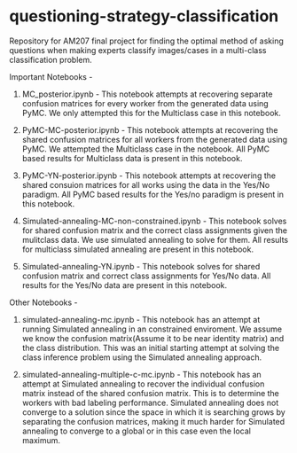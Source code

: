 # questioning-strategy-classification
Repository for AM207 final project for finding the optimal method of asking questions when making experts classify images/cases in a multi-class classification problem.


Important Notebooks - 
1. MC_posterior.ipynb - This notebook attempts at recovering separate confusion matrices for every worker from the generated data using PyMC. We only attempted this for the Multiclass case in this notebook.

2. PyMC-MC-posterior.ipynb - This notebook attempts at recovering the shared confusion matrices for all workers from the generated data using PyMC. We attempted the Multiclass case in the notebook. All PyMC based results for Multiclass data is present in this notebook.

3. PyMC-YN-posterior.ipynb - This notebook attempts at recovering the shared consuion matrices for all works using the data in the Yes/No paradigm. All PyMC based results for the Yes/no paradigm is present in this notebook.

4. Simulated-annealing-MC-non-constrained.ipynb - This notebook solves for shared confusion matrix and the correct class assignments given the mulitclass data. We use simulated annealing to solve for them. All results for multiclass simulated annealing are present in this notebook.

5. Simulated-annealing-YN.ipynb - This notebook solves for shared confusion matrix and correct class assignments for Yes/No data. All results for the Yes/No data are present in this notebook.

Other Notebooks - 
1. simulated-annealing-mc.ipynb - This notebook has an attempt at running Simulated annealing in an constrained enviroment. We assume we know the confusion matrix(Assume it to be near identity matrix) and the class distribution. This was an initial starting attempt at solving the class inference problem using the Simulated annealing approach.

2. simulated-annealing-multiple-c-mc.ipynb - This notebook has an attempt at Simulated annealing to recover the individual confusion matrix instead of the shared confusion matrix. This is to determine the workers with bad labeling performance. Simulated annealing does not converge to a solution since the space in which it is searching grows by separating the confusion matrices, making it much harder for Simulated annealing to converge to a global or in this case even the local maximum.
